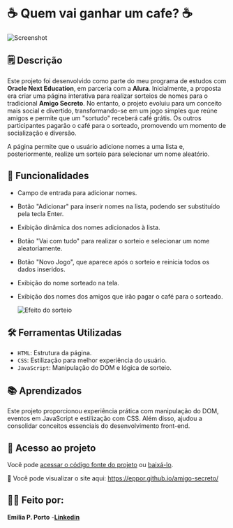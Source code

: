 <h1>☕ Quem vai ganhar um cafe? ☕ </h1>

![Screenshot](https://github.com/user-attachments/assets/d6d69636-423c-478a-80c3-78f0a967f59a)

## 🗒️ **Descrição**  
Este projeto foi desenvolvido como parte do meu programa de estudos com **Oracle Next Education**, em parceria com a **Alura**. Inicialmente, a proposta era criar uma página interativa para realizar sorteios de nomes para o tradicional **Amigo Secreto**. No entanto, o projeto evoluiu para um conceito mais social e divertido, transformando-se em um jogo simples que reúne amigos e permite que um "sortudo" receberá café grátis. Os outros participantes pagarão o café para o sorteado, promovendo um momento de socialização e diversão.

A página permite que o usuário adicione nomes a uma lista e, posteriormente, realize um sorteio para selecionar um nome aleatório.  

## 🔨 **Funcionalidades**  
- Campo de entrada para adicionar nomes.
- Botão "Adicionar" para inserir nomes na lista, podendo ser substituído pela tecla Enter.
- Exibição dinâmica dos nomes adicionados à lista.
- Botão "Vai com tudo" para realizar o sorteio e selecionar um nome aleatoriamente.
- Botão "Novo Jogo", que aparece após o sorteio e reinicia todos os dados inseridos.
- Exibição do nome sorteado na tela.
- Exibição dos nomes dos amigos que irão pagar o café para o sorteado.


  ![Efeito do sorteio](https://github.com/user-attachments/assets/56625bd9-4eff-4e84-86aa-fa2f774b1cb8)



## 🛠️ **Ferramentas Utilizadas**  
- `HTML`: Estrutura da página.  
- `CSS`: Estilização para melhor experiência do usuário.  
- `JavaScript`: Manipulação do DOM e lógica de sorteio.

## 📚 **Aprendizados**  
Este projeto proporcionou experiência prática com manipulação do DOM, eventos em JavaScript e estilização com CSS. Além disso, ajudou a consolidar conceitos essenciais do desenvolvimento front-end.  


## 🚪 **Acesso ao projeto**

Você pode [acessar o código fonte do projeto](https://github.com/eppor/amigo-secreto) ou [baixá-lo](https://github.com/eppor/amigo-secreto/archive/refs/heads/main.zip).

👀 Você pode visualizar o site aqui: https://eppor.github.io/amigo-secreto/

## 👷‍♀️ **Feito por:**
**Emilia P. Porto**
-**<a href="https://www.linkedin.com/in/emilia-porto-dev">Linkedin</a>**
